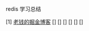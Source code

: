 redis 学习总结




[1] [老钱的掘金博客](https://juejin.im/tag/LevelDB?sort=newest)
[] []()
[] []()
[] []()
[] []()
[] []()
[] []()